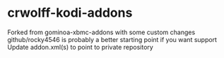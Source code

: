 crwolff-kodi-addons
===================

Forked from gominoa-xbmc-addons with some custom changes
github/rocky4546 is probably a better starting point if you want support
Update addon.xml(s) to point to private repository
